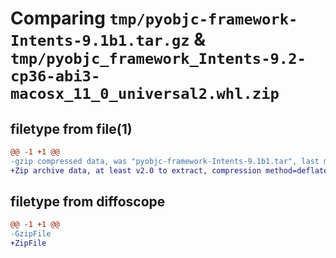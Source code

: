 # Comparing `tmp/pyobjc-framework-Intents-9.1b1.tar.gz` & `tmp/pyobjc_framework_Intents-9.2-cp36-abi3-macosx_11_0_universal2.whl.zip`

## filetype from file(1)

```diff
@@ -1 +1 @@
-gzip compressed data, was "pyobjc-framework-Intents-9.1b1.tar", last modified: Sun Mar 26 11:27:28 2023, max compression
+Zip archive data, at least v2.0 to extract, compression method=deflate
```

## filetype from diffoscope

```diff
@@ -1 +1 @@
-GzipFile
+ZipFile
```

